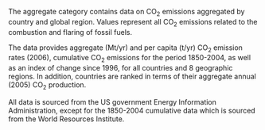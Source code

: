 The aggregate category contains data on CO<sub>2</sub> emissions aggregated by
country and global region. Values represent all CO<sub>2</sub> emissions
related to the combustion and flaring of fossil fuels.

The data provides aggregate (Mt/yr) and per capita (t/yr) CO<sub>2</sub>
emission rates (2006), cumulative CO<sub>2</sub> emissions for the period
1850-2004, as well as an index of change since 1996, for all countries
and 8 geographic regions. In addition, countries are ranked in terms of
their aggregate annual (2005) CO<sub>2</sub> production.

All data is sourced from the US government Energy Information
Administration, except for the 1850-2004 cumulative data which is
sourced from the World Resources Institute.
